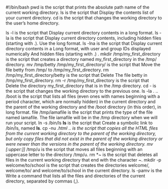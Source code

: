 #!/bin/bash
pwd is the script that prints the absolute path name of the current working directory.
ls is the script that Display the contents list of your current directory.
cd is the script that changes the working directory to the user’s home directory.

ls -l is the script that Display current directory contents in a long format.
ls -la is the script that Display current directory contents, including hidden files (starting with .). Use the long format.
ls -lna is the script that Display current directory contents in a Long format, with user and group IDs displayed numerically And hidden files (starting with .)
.
mkdir /tmp/my_first_directory is the script that creates a directory named my_first_directory in the /tmp/ directory.
mv /tmp/betty /tmp/my_first_directory/ is the script that Move the file betty from /tmp/ to /tmp/my_first_directory.
rm /tmp/my_first_directory/betty is the script that Delete The file betty in /tmp/my_first_directory.
rm -r /tmp/my_first_directory is the script that Delete the directory my_first_directory that is in the /tmp directory.
cd - is the script that changes the working directory to the previous one.
ls -la . .. /boot is the script that  lists all files (even ones with names beginning with a period character, which are normally hidden) in the current directory and the parent of the working directory and the /boot directory (in this order), in long format.
file /tmp/iamafile is the script that prints the type of the file named iamafile. The file iamafile will be in the /tmp directory when we will run your script.
ln -s /bin/ls __ls__ is the script that Create a symbolic link to /bin/ls, named __ls__. 
cp -nu *.html .. is the script that copies all the HTML files from the current working directory to the parent of the working directory, but only copy files that did not exist in the parent of the working directory or were newer than the versions in the parent of the working directory.
mv [:upper:]]* /tmp/u is the script that moves all files beginning with an uppercase letter to the directory /tmp/u.
rm *~ is the script that deletes all files in the current working directory that end with the character ~.
mkdir -p welcome/to/school is the script that creates the directories welcome/, welcome/to/ and welcome/to/school in the current directory.
ls -pamv is the Write a command that lists all the files and directories of the current directory, separated by commas (,).
